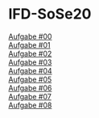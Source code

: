 # IFD-SoSe20


[Aufgabe #00](https://github.com/tillkoester/IFD-SoSe20/blob/master/SWOT-Analyse.pdf)<br>
[Aufgabe #01](https://github.com/tillkoester/IFD-SoSe20/blob/master/Aufgabe%2301.pdf)<br>
[Aufgabe #02](https://github.com/tillkoester/IFD-SoSe20/blob/master/Aufgabe2.md)<br>
[Aufgabe #03](https://rltxef.axshare.com/#id=hwe6jg&p=overview)<br>
[Aufgabe #04](https://github.com/tillkoester/IFD-SoSe20/blob/master/Aufgabe%20%2304.jpg)<br>
[Aufgabe #05](https://github.com/tillkoester/IFD-SoSe20/blob/master/Aufgabe%2305.mp4)<br>
[Aufgabe #06](https://github.com/tillkoester/IFD-SoSe20/tree/master/Aufgabe%20%2306)<br>
[Aufgabe #07](https://github.com/tillkoester/IFD-SoSe20/tree/master/Aufgabe%20%2306)<br>
[Aufgabe #08](https://www.youtube.com/watch?v=0ZRZXo_nkuA)<br>
